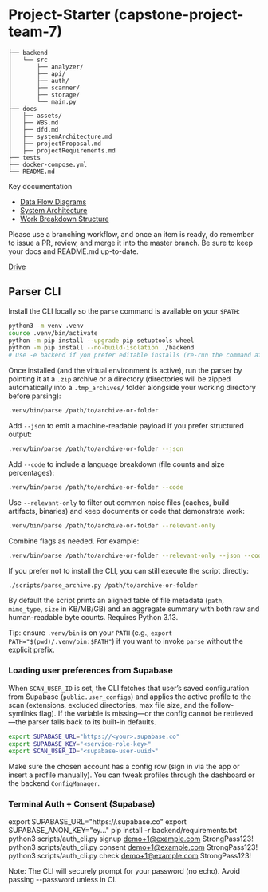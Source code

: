 # Project-Starter (capstone-project-team-7)

```text
├── backend
│   └── src
│       ├── analyzer/
│       ├── api/
│       ├── auth/
│       ├── scanner/
│       ├── storage/
│       └── main.py
├── docs
│   ├── assets/
│   ├── WBS.md
│   ├── dfd.md
│   ├── systemArchitecture.md
│   ├── projectProposal.md
│   ├── projectRequirements.md
├── tests
├── docker-compose.yml
└── README.md
```

Key documentation

- [Data Flow Diagrams](docs/dfd.md)
- [System Architecture](docs/systemArchitecture.md)
- [Work Breakdown Structure](docs/WBS.md)

Please use a branching workflow, and once an item is ready, do remember to issue a PR, review, and merge it into the master branch. Be sure to keep your docs and README.md up-to-date.

[Drive](https://drive.google.com/drive/folders/1Ic_HO0ReyS5_xveO-FNnUX63wc-phoV9?usp=sharing)

## Parser CLI

Install the CLI locally so the `parse` command is available on your `$PATH`:

```bash
python3 -m venv .venv
source .venv/bin/activate
python -m pip install --upgrade pip setuptools wheel
python -m pip install --no-build-isolation ./backend
# Use -e backend if you prefer editable installs (re-run the command after code changes).
```

Once installed (and the virtual environment is active), run the parser by pointing it at a `.zip` archive or a directory (directories will be zipped automatically into a `.tmp_archives/` folder alongside your working directory before parsing):

```bash
.venv/bin/parse /path/to/archive-or-folder
```

Add `--json` to emit a machine-readable payload if you prefer structured output:

```bash
.venv/bin/parse /path/to/archive-or-folder --json
```

Add `--code` to include a language breakdown (file counts and size percentages):

```bash
.venv/bin/parse /path/to/archive-or-folder --code
```

Use `--relevant-only` to filter out common noise files (caches, build artifacts, binaries) and keep documents or code that demonstrate work:

```bash
.venv/bin/parse /path/to/archive-or-folder --relevant-only
```

Combine flags as needed. For example:

```bash
.venv/bin/parse /path/to/archive-or-folder --relevant-only --json --code
```

If you prefer not to install the CLI, you can still execute the script directly:

```bash
./scripts/parse_archive.py /path/to/archive-or-folder
```

By default the script prints an aligned table of file metadata (`path`, `mime_type`, `size` in KB/MB/GB) and an aggregate summary with both raw and human-readable byte counts. Requires Python 3.13.

Tip: ensure `.venv/bin` is on your `PATH` (e.g., `export PATH="$(pwd)/.venv/bin:$PATH"`) if you want to invoke `parse` without the explicit prefix.

### Loading user preferences from Supabase

When `SCAN_USER_ID` is set, the CLI fetches that user’s saved configuration from Supabase (`public.user_configs`) and applies the active profile to the scan (extensions, excluded directories, max file size, and the follow-symlinks flag). If the variable is missing—or the config cannot be retrieved—the parser falls back to its built-in defaults.

```bash
export SUPABASE_URL="https://<your>.supabase.co"
export SUPABASE_KEY="<service-role-key>"
export SCAN_USER_ID="<supabase-user-uuid>"
```

Make sure the chosen account has a config row (sign in via the app or insert a profile manually). You can tweak profiles through the dashboard or the backend `ConfigManager`.

### Terminal Auth + Consent (Supabase)
export SUPABASE_URL="https://<your>.supabase.co"
export SUPABASE_ANON_KEY="ey..."
pip install -r backend/requirements.txt
python3 scripts/auth_cli.py signup demo+1@example.com StrongPass123!
python3 scripts/auth_cli.py consent demo+1@example.com StrongPass123!
python3 scripts/auth_cli.py check   demo+1@example.com StrongPass123!

Note: The CLI will securely prompt for your password (no echo). Avoid passing --password unless in CI.
